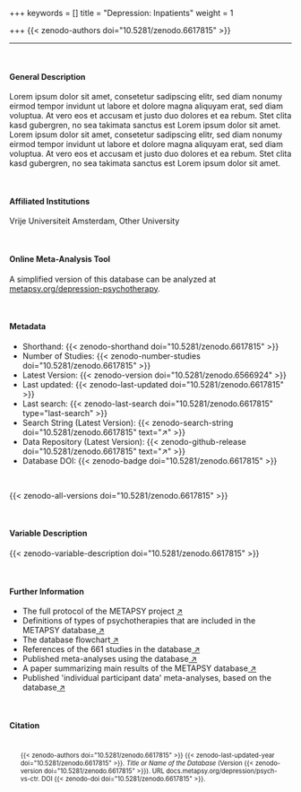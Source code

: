 +++
keywords = []
title = "Depression: Inpatients"
weight = 1

+++
{{< zenodo-authors doi="10.5281/zenodo.6617815" >}}

***

<br>

#### General Description

Lorem ipsum dolor sit amet, consetetur sadipscing elitr, sed diam nonumy eirmod tempor invidunt ut labore et dolore magna aliquyam erat, sed diam voluptua. At vero eos et accusam et justo duo dolores et ea rebum. Stet clita kasd gubergren, no sea takimata sanctus est Lorem ipsum dolor sit amet. Lorem ipsum dolor sit amet, consetetur sadipscing elitr, sed diam nonumy eirmod tempor invidunt ut labore et dolore magna aliquyam erat, sed diam voluptua. At vero eos et accusam et justo duo dolores et ea rebum. Stet clita kasd gubergren, no sea takimata sanctus est Lorem ipsum dolor sit amet.

<br>

#### Affiliated Institutions

Vrije Universiteit Amsterdam, Other University

<br>

#### Online Meta-Analysis Tool

A simplified version of this database can be analyzed at <a href="https://www.metapsy.org/depression-psychotherapy" target="_blank">metapsy.org/depression-psychotherapy</a>.

<br>

#### Metadata

* Shorthand: {{< zenodo-shorthand doi="10.5281/zenodo.6617815" >}}
* Number of Studies: {{< zenodo-number-studies doi="10.5281/zenodo.6617815" >}}
* Latest Version: {{< zenodo-version doi="10.5281/zenodo.6566924" >}}
* Last updated: {{< zenodo-last-updated doi="10.5281/zenodo.6617815" >}}
* Last search: {{< zenodo-last-search doi="10.5281/zenodo.6617815" type="last-search" >}}
* Search String (Latest Version): {{< zenodo-search-string doi="10.5281/zenodo.6617815" text="↗" >}}
* Data Repository (Latest Version): {{< zenodo-github-release doi="10.5281/zenodo.6617815" text="↗" >}}
* Database DOI: {{< zenodo-badge doi="10.5281/zenodo.6617815" >}}

<br>

{{< zenodo-all-versions doi="10.5281/zenodo.6617815" >}}

<br>

#### Variable Description

{{< zenodo-variable-description doi="10.5281/zenodo.6617815" >}}

<br>

#### Further Information

<ul>
<li>The full protocol of the METAPSY project <a href="/uploads/protocol.pdf" target="_blank">↗</a></li>
<li>Definitions of types of psychotherapies that are included in the METAPSY database<a href="/uploads/psychotherapies.pdf" target="_blank"> ↗</a></li>
<li>The database flowchart<a href="/uploads/flowchart.pdf" target="_blank"> ↗</a></li>
<li>References of the 661 studies in the database<a href="/uploads/references.pdf" target="_blank"> ↗</a></li>
<li>Published meta-analyses using the database<a href="/uploads/published_meta_analyses.pdf" target="_blank"> ↗</a></li>
<li>A paper summarizing main results of the METAPSY database<a href="/uploads/summary_metapsy.pdf" target="_blank"> ↗</a></li>
<li>Published 'individual participant data'  meta-analyses, based on the database<a href="/uploads/ipd_ma.pdf" target="_blank"> ↗</a></li>
</ul>

<br>

#### Citation

<div class="citation" style='background-color: var(--body-color); padding: 20px 20px 20px 20px; font-size: 80%; -webkit-filter: grayscale(100%); filter: grayscale(100%);'>
{{< zenodo-authors doi="10.5281/zenodo.6617815" >}}
{{< zenodo-last-updated-year doi="10.5281/zenodo.6617815" >}}.
<i>Title or Name of the Database</i>
(Version {{< zenodo-version doi="10.5281/zenodo.6617815" >}}).
URL docs.metapsy.org/depression/psych-vs-ctr.
DOI {{< zenodo-doi doi="10.5281/zenodo.6617815" >}}.
</div>

<br></br>